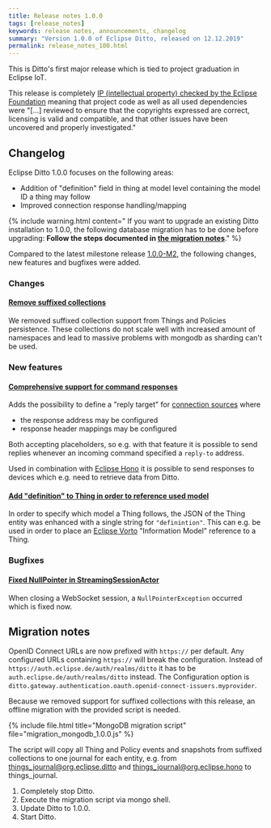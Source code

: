 ```yaml
---
title: Release notes 1.0.0
tags: [release_notes]
keywords: release notes, announcements, changelog
summary: "Version 1.0.0 of Eclipse Ditto, released on 12.12.2019"
permalink: release_notes_100.html
---
```


This is Ditto's first major release which is tied to project graduation in Eclipse IoT.

This release is completely [IP (intellectual property) checked by the Eclipse Foundation](https://www.eclipse.org/projects/handbook/#ip) 
meaning that project code as well as all used dependencies were "[...] reviewed to ensure that the copyrights 
expressed are correct, licensing is valid and compatible, and that other issues have been uncovered and properly 
investigated."

## Changelog

Eclipse Ditto 1.0.0 focuses on the following areas:

* Addition of "definition" field in thing at model level containing the model ID a thing may follow
* Improved connection response handling/mapping

{% include warning.html content="
If you want to upgrade an existing Ditto installation to 1.0.0, the following database migration has to be done 
before upgrading: **Follow the steps documented in [the migration notes](#migration-notes)**." %}


Compared to the latest milestone release [1.0.0-M2](release_notes_100-M2.html), the following changes, new features and
bugfixes were added.


### Changes

#### [Remove suffixed collections](https://github.com/eclipse/ditto/issues/537)

We removed suffixed collection support from Things and Policies persistence.
These collections do not scale well with increased amount of namespaces and lead to massive problems with mongodb as 
sharding can't be used.


### New features

#### [Comprehensive support for command responses](https://github.com/eclipse/ditto/issues/540)

Adds the possibility to define a "reply target" for [connection sources](basic-connections.html#sources) where 
* the response address may be configured
* response header mappings may be configured

Both accepting placeholders, so e.g. with that feature it is possible to send replies whenever an incoming command 
specified a `reply-to` address.

Used in combination with [Eclipse Hono](https://eclipse.org/hono/)  it is possible to send responses to devices which 
e.g. need to retrieve data from Ditto.

#### [Add "definition" to Thing in order to reference used model](https://github.com/eclipse/ditto/issues/247)

In order to specify which model a Thing follows, the JSON of the Thing entity was enhanced with a single string for 
`"definintion"`. This can e.g. be used in order to place an [Eclipse Vorto](https://eclipse.org/vorto/) 
"Information Model" reference to a Thing.

### Bugfixes

#### [Fixed NullPointer in StreamingSessionActor](https://github.com/eclipse/ditto/pull/546)

When closing a WebSocket session, a `NullPointerException` occurred which is fixed now.

## Migration notes

OpenID Connect URLs are now prefixed with `https://` per default. Any configured URLs containing `https://` will break the configuration.
Instead of `https://auth.eclipse.de/auth/realms/ditto` it has to be `auth.eclipse.de/auth/realms/ditto` instead.
The Configuration option is `ditto.gateway.authentication.oauth.openid-connect-issuers.myprovider`.

Because we removed support for suffixed collections with this release, an offline migration with the provided script 
is needed.

{% include file.html title="MongoDB migration script" file="migration_mongodb_1.0.0.js" %}

The script will copy all Thing and Policy events and snapshots from suffixed collections to one journal for each entity,
e.g. from things_journal@org.eclipse.ditto and things_journal@org.eclipse.hono to things_journal.

1. Completely stop Ditto.
2. Execute the migration script via mongo shell.
3. Update Ditto to 1.0.0.
4. Start Ditto.
